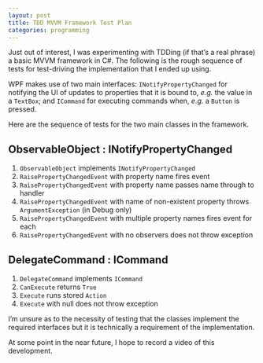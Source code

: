 ```yaml
---
layout: post
title: TDD MVVM Framework Test Plan
categories: programming
---
```

Just out of interest, I was experimenting with TDDing (if that’s a real phrase) a basic MVVM framework in C#.  The following is the rough sequence of tests for test-driving the implementation that I ended up using.

WPF makes use of two main interfaces: `INotifyPropertyChanged` for notifying the UI of updates to properties that it is bound to, _e.g._ the value in a `TextBox`; and `ICommand` for executing commands when, _e.g._ a `Button` is pressed.

Here are the sequence of tests for the two main classes in the framework.

## ObservableObject : INotifyPropertyChanged

1. `ObservableObject` implements `INotifyPropertyChanged`
2. `RaisePropertyChangedEvent` with property name fires event
3. `RaisePropertyChangedEvent` with property name passes name through to handler
4. `RaisePropertyChangedEvent` with name of non-existent property throws `ArgumentException` (in Debug only)
5. `RaisePropertyChangedEvent` with multiple property names fires event for each
6. `RaisePropertyChangedEvent` with no observers does not throw exception

## DelegateCommand : ICommand

1. `DelegateCommand` implements `ICommand`
2. `CanExecute` returns `True`
3. `Execute` runs stored `Action`
4. `Execute` with null does not throw exception

I’m unsure as to the necessity of testing that the classes implement the required interfaces but it is technically a requirement of the implementation.

At some point in the near future, I hope to record a video of this development.
